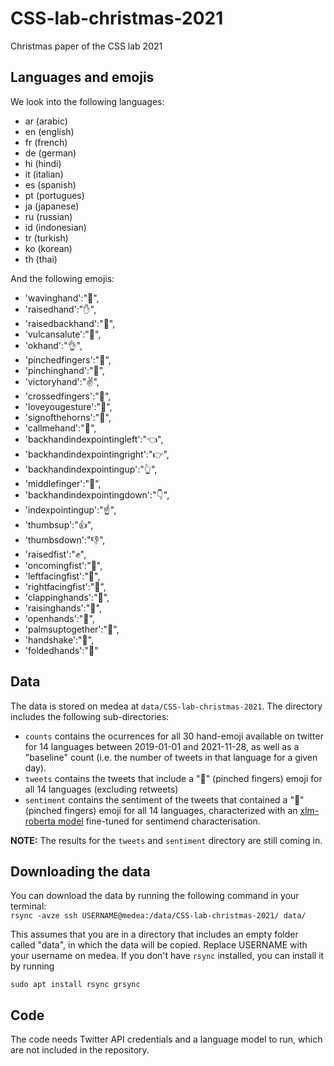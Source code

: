 # CSS-lab-christmas-2021
Christmas paper of the CSS lab 2021

## Languages and emojis
We look into the following languages:
* ar (arabic)
* en (english)
* fr (french)
* de (german)
* hi (hindi)
* it (italian)
* es (spanish)
* pt (portugues)
* ja (japanese)
* ru (russian)
* id (indonesian)
* tr (turkish)
* ko (korean)
* th (thai)

And the following emojis:
* 'wavinghand':"👋",
* 'raisedhand':"✋",
* 'raisedbackhand':"🤚",
* 'vulcansalute':"🖖",
* 'okhand':"👌",
* 'pinchedfingers':"🤌",
* 'pinchinghand':"🤏",
* 'victoryhand':"✌️",
* 'crossedfingers':"🤞",
* 'loveyougesture':"🤟",
* 'signofthehorns':"🤘",
* 'callmehand':"🤙",
* 'backhandindexpointingleft':"👈",
* 'backhandindexpointingright':"👉",
* 'backhandindexpointingup':"👆",
* 'middlefinger':"🖕",
* 'backhandindexpointingdown':"👇",
* 'indexpointingup':"☝️",
* 'thumbsup':"👍",
* 'thumbsdown':"👎",
* 'raisedfist':"✊",
* 'oncomingfist':"👊",
* 'leftfacingfist':"🤛",
* 'rightfacingfist':"🤜",
* 'clappinghands':"👏",
* 'raisinghands':"🙌",
* 'openhands':"👐",
* 'palmsuptogether':"🤲",
* 'handshake':"🤝",
* 'foldedhands':"🙏"

## Data
The data is stored on medea at `data/CSS-lab-christmas-2021`. The directory includes the following sub-directories:
* `counts` contains the ocurrences for all 30 hand-emoji available on twitter for 14 languages between 2019-01-01 and 2021-11-28, as well as a "baseline" count (i.e. the number of tweets in that language for a given day).
* `tweets` contains the tweets that include a "🤌" (pinched fingers) emoji for all 14 languages (excluding retweets)
* `sentiment` contains the sentiment of the tweets that contained a "🤌" (pinched fingers) emoji for all 14 languages, characterized with an [xlm-roberta model](https://huggingface.co/cardiffnlp/twitter-xlm-roberta-base-sentiment) fine-tuned for sentimend characterisation.

**NOTE:** The results for the `tweets` and `sentiment` directory are still coming in.

## Downloading the data
You can download the data by running the following command in your terminal:  
 `rsync -avze ssh USERNAME@medea:/data/CSS-lab-christmas-2021/ data/`
 
This assumes that you are in a directory that includes an empty folder called "data", in which the data will be copied. Replace USERNAME with your username on medea.
If you don't have `rsync` installed, you can install it by running  

`sudo apt install rsync grsync`

## Code
The code needs Twitter API credentials and a language model to run, which are not included in the repository.

